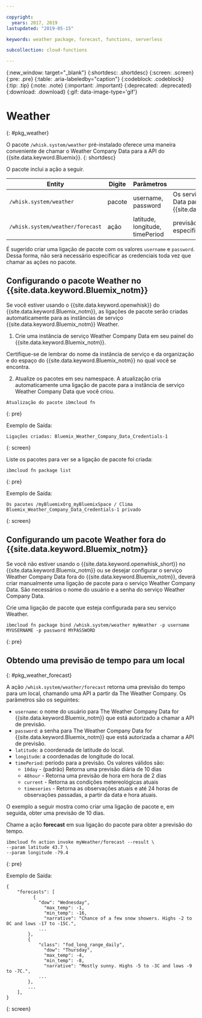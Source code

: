 ```yaml
---

copyright:
  years: 2017, 2019
lastupdated: "2019-05-15"

keywords: weather package, forecast, functions, serverless

subcollection: cloud-functions

---
```


{:new_window: target="_blank"}
{:shortdesc: .shortdesc}
{:screen: .screen}
{:pre: .pre}
{:table: .aria-labeledby="caption"}
{:codeblock: .codeblock}
{:tip: .tip}
{:note: .note}
{:important: .important}
{:deprecated: .deprecated}
{:download: .download}
{:gif: data-image-type='gif'}

# Weather
{: #pkg_weather}

O pacote `/whisk.system/weather` pré-instalado oferece uma maneira conveniente de chamar o Weather Company Data para a API do {{site.data.keyword.Bluemix}}.
{: shortdesc}

O pacote inclui a ação a seguir.

| Entity | Digite | Parâmetros | Descrição |
| --- | --- | --- | --- |
| `/whisk.system/weather` | pacote | username, password | Os serviços do Weather Company Data para a API do {{site.data.keyword.Bluemix_notm}}  |
| `/whisk.system/weather/forecast` | ação | latitude, longitude, timePeriod | previsão para o período especificado|

É sugerido criar uma ligação de pacote com os valores `username`
e `password`. Dessa forma, não será necessário especificar as
credenciais toda vez que chamar as ações no pacote.

## Configurando o pacote Weather no {{site.data.keyword.Bluemix_notm}}

Se você estiver usando o {{site.data.keyword.openwhisk}} do {{site.data.keyword.Bluemix_notm}}, as ligações de pacote serão criadas automaticamente para as instâncias de serviço {{site.data.keyword.Bluemix_notm}} Weather.

1. Crie uma instância de serviço Weather Company Data em seu painel do {{site.data.keyword.Bluemix_notm}}[](http://cloud.ibm.com).

  Certifique-se de lembrar do nome da instância de serviço e da organização e do espaço do {{site.data.keyword.Bluemix_notm}} no qual você se encontra.

2. Atualize os pacotes em seu namespace. A atualização cria automaticamente uma ligação de pacote para a instância de serviço Weather Company Data que você criou.
  ```
  Atualização do pacote ibmcloud fn
  ```
  {: pre}

  Exemplo de Saída:
  ```
  Ligações criadas: Bluemix_Weather_Company_Data_Credentials-1
  ```
  {: screen}

  Liste os pacotes para ver se a ligação de pacote foi criada:
  ```
  ibmcloud fn package list
  ```
  {: pre}

  Exemplo de Saída:
  ```
  Os pacotes /myBluemixOrg_myBluemixSpace / Clima Bluemix_Weather_Company_Data_Credentials-1 privado
  ```
  {: screen}

## Configurando um pacote Weather fora do {{site.data.keyword.Bluemix_notm}}

Se você não estiver usando o {{site.data.keyword.openwhisk_short}} no {{site.data.keyword.Bluemix_notm}} ou se desejar configurar o serviço Weather Company Data fora do {{site.data.keyword.Bluemix_notm}}, deverá criar manualmente uma ligação de pacote para o serviço Weather Company Data. São necessários o nome do usuário e a senha do serviço Weather Company Data.

Crie uma ligação de pacote que esteja configurada para seu serviço Weather.
```
ibmcloud fn package bind /whisk.system/weather myWeather -p username MYUSERNAME -p password MYPASSWORD
```
{: pre}

## Obtendo uma previsão de tempo para um local
{: #pkg_weather_forecast}

A ação `/whisk.system/weather/forecast` retorna uma previsão do tempo para um local, chamando uma API a partir da The Weather Company. Os parâmetros são os seguintes:

- `username`: o nome do usuário para The Weather Company Data for {{site.data.keyword.Bluemix_notm}} que está autorizado a chamar a API de previsão.
- `password`: a senha para The Weather Company Data for {{site.data.keyword.Bluemix_notm}} que está autorizada a chamar a API de previsão.
- `latitude`: a coordenada de latitude do local.
- `longitude`: a coordenadas de longitude do local.
- `timePeriod`: período para a previsão. Os valores
válidos são:
  - `10day` - (padrão) Retorna uma previsão diária de 10 dias
  - `48hour` - Retorna uma previsão de hora em hora de 2 dias
  - `current` - Retorna as condições metereológicas atuais
  - `timeseries` - Retorna as observações atuais e até 24 horas de observações passadas, a partir da data e hora atuais.

O exemplo a seguir mostra como criar uma ligação de pacote e, em seguida, obter uma previsão de 10 dias.

Chame a ação **forecast** em sua ligação do pacote para obter a previsão do tempo.
```
ibmcloud fn action invoke myWeather/forecast --result \
--param latitude 43.7 \
--param longitude -79.4
```
{: pre}

Exemplo de Saída:
```
{
    "forecasts": [
          {
            "dow": "Wednesday",
              "max_temp": -1,
              "min_temp": -16,
              "narrative": "Chance of a few snow showers. Highs -2 to 0C and lows -17 to -15C.",
            ...
        },
        {
            "class": "fod_long_range_daily",
              "dow": "Thursday",
              "max_temp": -4,
              "min_temp": -8,
              "narrative": "Mostly sunny. Highs -5 to -3C and lows -9 to -7C.",
            ...
        },
        ...
    ],
}
```
{: screen}

